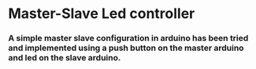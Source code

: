 # Master-Slave Led controller
### A simple master slave configuration in arduino has been tried and implemented using a push button on the master arduino and led on the slave arduino.
